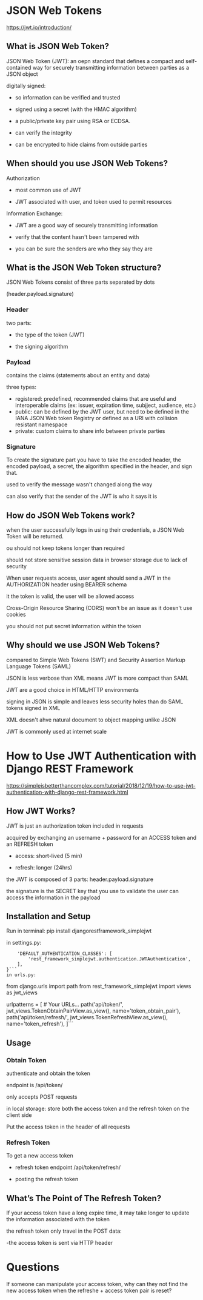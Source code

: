 # JSON Web Tokens
https://jwt.io/introduction/

## What is JSON Web Token?
JSON Web Token (JWT): an oepn standard that defines a compact and self-contained way for securely transmitting information between parties as a JSON object

digitally signed:

- so information can be verified and trusted 

- signed using a secret (with the HMAC algorithm) 

- a public/private key pair using RSA or ECDSA.

- can verify the integrity 

- can be encrypted to hide claims from outside parties

## When should you use JSON Web Tokens?

Authorization

- most common use of JWT

- JWT associated with user, and token used to permit resources

Information Exchange:

- JWT are a good way of securely transmitting information

- verify that the content hasn't been tampered with

- you can be sure the senders are who they say they are

## What is the JSON Web Token structure?
JSON Web Tokens consist of three parts separated by dots

(header.payload.signature)

### Header
two parts:

- the type of the token (JWT)

- the signing algorithm

### Payload
contains the claims (statements about an entity and data)

three types: 

- registered: predefined, recommended claims that are useful and interoperable claims (ex: issuer, expiration time, subjject, audience, etc.)
- public: can be defined by the JWT user, but need to be defined in the IANA JSON Web token Registry or defined as a URI with collision resistant namespace
- private: custom claims to share info between private parties 

### Signature
To create the signature part you have to take the encoded header, the encoded payload, a secret, the algorithm specified in the header, and sign that.

used to verify the message wasn't changed along the way

can also verify that the sender of the JWT is who it says it is

## How do JSON Web Tokens work?
when the user successfully logs in using their credentials, a JSON Web Token will be returned.

ou should not keep tokens longer than required

 should not store sensitive session data in browser storage due to lack of security
 
 When user requests access, user agent should send a JWT in the AUTHORIZATION header using BEARER schema
 
 it the token is valid, the user will be allowed access
 
 Cross-Origin Resource Sharing (CORS) won't be an issue as it doesn't use cookies
 
 you should not put secret information within the token
 
 ## Why should we use JSON Web Tokens?
 compared to Simple Web Tokens (SWT) and Security Assertion Markup Language Tokens (SAML)
 
 JSON is less verbose than XML means JWT is more compact than SAML
 
 JWT are a good choice in HTML/HTTP environments
 
 signing in JSON is simple and leaves less security holes than do SAML tokens signed in XML
 
 XML doesn't ahve natural document to object mapping unlike JSON
 
 JWT is commonly used at internet scale
 
 # How to Use JWT Authentication with Django REST Framework
 https://simpleisbetterthancomplex.com/tutorial/2018/12/19/how-to-use-jwt-authentication-with-django-rest-framework.html
 
 ## How JWT Works?
JWT is just an authorization token included in requests

acquired by exchanging an username + password for an ACCESS token and an REFRESH token

- access: short-lived (5 min)

- refresh: longer (24hrs)

the JWT is composed of 3 parts: header.payload.signature

the signature is the SECRET key that you use to validate the user can access the information in the payload

## Installation and Setup
Run in terminal: pip install djangorestframework_simplejwt

in settings.py: 
```REST_FRAMEWORK = {
    'DEFAULT_AUTHENTICATION_CLASSES': [
        'rest_framework_simplejwt.authentication.JWTAuthentication',
    ],
}```
in urls.py:
```
from django.urls import path
from rest_framework_simplejwt import views as jwt_views

urlpatterns = [
    # Your URLs...
    path('api/token/', jwt_views.TokenObtainPairView.as_view(), name='token_obtain_pair'),
    path('api/token/refresh/', jwt_views.TokenRefreshView.as_view(), name='token_refresh'),
]```

## Usage

### Obtain Token
authenticate and obtain the token

endpoint is /api/token/

 only accepts POST requests

in local storage: store both the access token and the refresh token on the client side

Put the access token in the header of all requests

### Refresh Token
To get a new access token

- refresh token endpoint /api/token/refresh/

- posting the refresh token

## What’s The Point of The Refresh Token?
 If your access token have a long expire time, it may take longer to update the information associated with the token
 
 the refresh token only travel in the POST data:
 
 -the access token is sent via HTTP header
 
 # Questions
 
 If someone can manipulate your access token, why can they not find the new access token when the refreshe + access token pair is reset?
 
 

